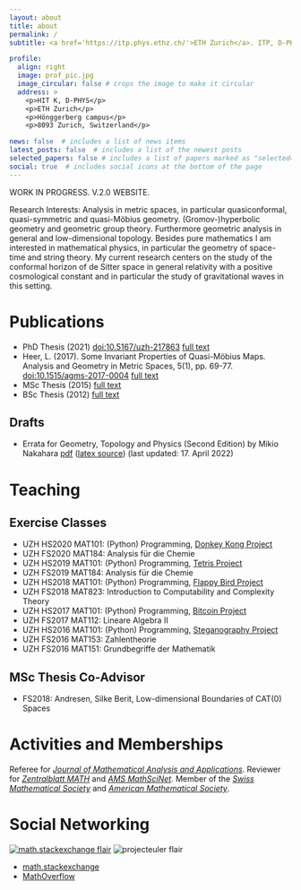 ```yaml
---
layout: about
title: about
permalink: /
subtitle: <a href='https://itp.phys.ethz.ch/'>ETH Zurich</a>. ITP, D-PHYS, loreno dot heer at gmail dot com.

profile:
  align: right
  image: prof_pic.jpg
  image_circular: false # crops the image to make it circular
  address: >
    <p>HIT K, D-PHYS</p>
    <p>ETH Zurich</p>
    <p>Hönggerberg campus</p>
    <p>8093 Zurich, Switzerland</p>

news: false  # includes a list of news items
latest_posts: false  # includes a list of the newest posts
selected_papers: false # includes a list of papers marked as "selected={true}"
social: true  # includes social icons at the bottom of the page
---
```


WORK IN PROGRESS. V.2.0 WEBSITE.

<!--  Write your biography here. Tell the world about yourself. Link to your favorite [subreddit](http://reddit.com). You can put a picture in, too. The code is already in, just name your picture `prof_pic.jpg` and put it in the `img/` folder. -->

Research Interests: Analysis in metric spaces, in particular quasiconformal, quasi-symmetric and quasi-Möbius geometry.
(Gromov-)hyperbolic geometry and geometric group theory. Furthermore geometric analysis in general and low-dimensional topology. 
Besides pure mathematics I am interested in mathematical physics, in particular the geometry of space-time and string theory.
My current research centers on the study of the conformal horizon of de Sitter space in general relativity
with a positive cosmological constant and in particular the study of gravitational waves in this setting.



# Publications
- PhD Thesis (2021) [doi:10.5167/uzh-217863](https://doi.org/10.5167/uzh-217863) [full text](articles/thesis.pdf)
- Heer, L. (2017). Some Invariant Properties of Quasi-Möbius Maps. Analysis and Geometry in Metric Spaces, 5(1), pp. 69-77. [doi:10.1515/agms-2017-0004](https://doi.org/10.1515/agms-2017-0004) [full text](https://www.degruyter.com/view/j/agms.2017.5.issue-1/agms-2017-0004/agms-2017-0004.xml)
- MSc Thesis (2015) [full text](articles/masterthesis.pdf)
- BSc Thesis (2012) [full text](articles/bathesis.pdf)

## Drafts
- Errata for Geometry, Topology and Physics (Second Edition) by Mikio Nakahara [pdf](notes/nakahara-errata.pdf) ([latex source](notes/nakahara-errata.tex)) (last updated: 17. April 2022)

# Teaching
## Exercise Classes
- UZH HS2020 MAT101: (Python) Programming, [Donkey Kong Project](teaching/hs20/mat101/dk)
- UZH FS2020 MAT184: Analysis für die Chemie
- UZH HS2019 MAT101: (Python) Programming, [Tetris Project](teaching/hs19/mat101/tetris)
- UZH FS2019 MAT184: Analysis für die Chemie
- UZH HS2018 MAT101: (Python) Programming, [Flappy Bird Project](teaching/hs18/mat101/flappy)
- UZH FS2018 MAT823: Introduction to Computability and Complexity Theory
- UZH HS2017 MAT101: (Python) Programming, [Bitcoin Project](teaching/hs17/mat101/bitcoin)
- UZH FS2017 MAT112: Lineare Algebra II
- UZH HS2016 MAT101: (Python) Programming, [Steganography Project](teaching/hs16/mat101/stegano)
- UZH FS2016 MAT153: Zahlentheorie
- UZH FS2016 MAT151: Grundbegriffe der Mathematik

## MSc Thesis Co-Advisor

- FS2018: Andresen, Silke Berit, Low-dimensional Boundaries of CAT(0) Spaces

# Activities and Memberships
Referee for [*Journal of Mathematical Analysis and Applications*](https://www.sciencedirect.com/journal/journal-of-mathematical-analysis-and-applications). Reviewer for [*Zentralblatt MATH*](https://zbmath.org/?q=loreno+heer) and [*AMS MathSciNet*](https://mathscinet.ams.org/mathscinet/). Member of the [*Swiss Mathematical Society*](https://www.math.ch/) and  [*American Mathematical Society*](https://www.ams.org/).


# Social Networking
[![math.stackexchange flair](https://stackexchange.com/users/flair/3229416.png)](https://stackexchange.com/users/3229416/loreno-heer)
![projecteuler flair](https://projecteuler.net/profile/Loreno.Heer.png)
- [math.stackexchange](https://math.stackexchange.com/users/92018/loreno-heer)
- [MathOverflow](https://mathoverflow.net/users/54495/loreno-heer)





<!-- Put your address / P.O. box / other info right below your picture. You can also disable any these elements by editing `profile` property of the YAML header of your `_pages/about.md`. Edit `_bibliography/papers.bib` and Jekyll will render your [publications page](/al-folio/publications/) automatically. -->

<!-- Link to your social media connections, too. This theme is set up to use [Font Awesome icons](http://fortawesome.github.io/Font-Awesome/) and [Academicons](https://jpswalsh.github.io/academicons/), like the ones below. Add your Facebook, Twitter, LinkedIn, Google Scholar, or just disable all of them. -->
